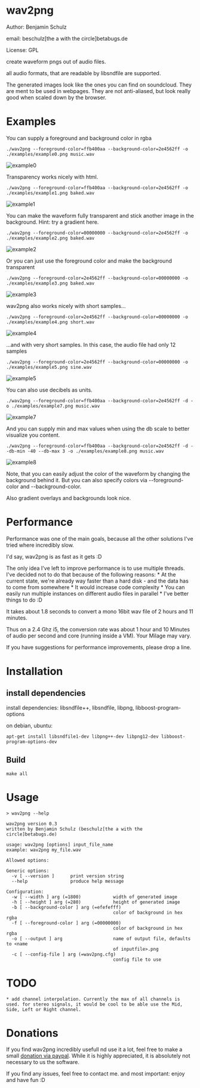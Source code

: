 # wav2png

Author: Benjamin Schulz

email: beschulz[the a with the circle]betabugs.de  

License: GPL

create waveform pngs out of audio files.

all audio formats, that are readable by libsndfile are supported.

The generated images look like the ones you can find on soundcloud.
They are ment to be used in webpages. They are not anti-aliased, but look really good when scaled down by the browser.

# Examples

You can supply a foreground and background color in rgba

	./wav2png --foreground-color=ffb400aa --background-color=2e4562ff -o ./examples/example0.png music.wav
![example0](https://github.com/beschulz/wav2png/raw/master/examples/example0.png)

Transparency works nicely with html.

	./wav2png --foreground-color=ffb400aa --background-color=2e4562ff -o ./examples/example1.png baked.wav
![example1](https://github.com/beschulz/wav2png/raw/master/examples/example1.png)

You can make the waveform fully transparent and stick another image in the background. 
Hint: try a gradient here.

	./wav2png --foreground-color=00000000 --background-color=2e4562ff -o ./examples/example2.png baked.wav
![example2](https://github.com/beschulz/wav2png/raw/master/examples/example2.png)

Or you can just use the foreground color and make the background transparent

	./wav2png --foreground-color=2e4562ff --background-color=00000000 -o ./examples/example3.png baked.wav
![example3](https://github.com/beschulz/wav2png/raw/master/examples/example3.png)

wav2png also works nicely with short samples…

	./wav2png --foreground-color=2e4562ff --background-color=00000000 -o ./examples/example4.png short.wav
![example4](https://github.com/beschulz/wav2png/raw/master/examples/example4.png)

…and with very short samples. In this case, the audio file had only 12 samples

	./wav2png --foreground-color=2e4562ff --background-color=00000000 -o ./examples/example5.png sine.wav
![example5](https://github.com/beschulz/wav2png/raw/master/examples/example5.png)

You can also use decibels as units.

	./wav2png --foreground-color=ffb400aa --background-color=2e4562ff -d -o ./examples/example7.png music.wav
![example7](https://github.com/beschulz/wav2png/raw/master/examples/example7.png)

And you can supply min and max values when using the db scale to better visualize you content.

	./wav2png --foreground-color=ffb400aa --background-color=2e4562ff -d --db-min -40 --db-max 3 -o ./examples/example8.png music.wav
![example8](https://github.com/beschulz/wav2png/raw/master/examples/example8.png)


Note, that you can easily adjust the color of the waveform by changing the background behind it.
But you can also specify colors via --foreground-color and --background-color.

Also gradient overlays and backgrounds look nice.

# Performance
Performance was one of the main goals, because all the other solutions I've tried where incredibly slow.

I'd say, wav2png is as fast as it gets :D

The only idea I've left to improve performance is to use multiple threads. I've decided not to do that because of the following reasons:
	* At the current state, we're already way faster than a hard disk - and the data has to come from somewhere
	* It would increase code complexity
	* You can easily run multiple instances on different audio files in parallel
	* I've better things to do :D

It takes about 1.8 seconds to convert a mono 16bit wav file of 2 hours and 11 minutes.

Thus on a 2.4 Ghz i5, the conversion rate was about 1 hour and 10 Minutes of audio per second and core (running inside a VM). Your Milage may vary.

If you have suggestions for performance improvements, please drop a line.

# Installation

## install dependencies
install dependencies: libsndfile++, libsndfile, libpng, libboost-program-options

on debian, ubuntu:

    apt-get install libsndfile1-dev libpng++-dev libpng12-dev libboost-program-options-dev

## Build
    make all

# Usage
    > wav2png --help

	wav2png version 0.3
	written by Benjamin Schulz (beschulz[the a with the circle]betabugs.de)

	usage: wav2png [options] input_file_name
	example: wav2png my_file.wav

	Allowed options:

	Generic options:
	  -v [ --version ]      print version string
	  --help                produce help message

	Configuration:
	  -w [ --width ] arg (=1800)            width of generated image
	  -h [ --height ] arg (=280)            height of generated image
	  -b [ --background-color ] arg (=efefefff)
	                                        color of background in hex rgba
	  -f [ --foreground-color ] arg (=00000000)
	                                        color of background in hex rgba
	  -o [ --output ] arg                   name of output file, defaults to <name 
	                                        of inputfile>.png
	  -c [ --config-file ] arg (=wav2png.cfg)
	                                        config file to use

# TODO
	* add channel interpolation. Currently the max of all channels is used. for stereo signals, it would be cool to be able use the Mid, Side, Left or Right channel.

# Donations
If you find wav2png incredibly usefull nd use it a lot, feel free to make a small [donation via paypal](http://goo.gl/Ey2Bp).
While it is highly appreciated, it is absolutely not necessary to us the software.

If you find any issues, feel free to contact me.
and most important: enjoy and have fun :D
